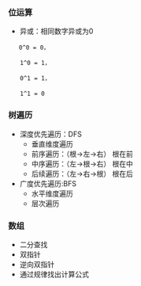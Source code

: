 ### 位运算
- 异或：相同数字异或为0
```
   0^0 = 0，

　　1^0 = 1，

　　0^1 = 1，

　　1^1 = 0
```

### 树遍历
- 深度优先遍历：DFS
    - 垂直维度遍历
    - 前序遍历：（根->左->右） 根在前
    - 中序遍历：（左->根->右） 根在中
    - 后续遍历：（左->右->根） 根在后
- 广度优先遍历:BFS
    - 水平维度遍历
    - 层次遍历
    
    
 ### 数组
 - 二分查找
 - 双指针
 - 逆向双指针
 - 通过规律找出计算公式
　　
   